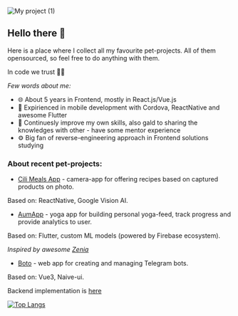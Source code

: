 
![My project (1)](https://user-images.githubusercontent.com/54152289/158011179-1addc4c0-fd87-420c-8187-f6973913b490.png)
## Hello there 👋

Here is a place where I collect all my favourite pet-projects. All of them opensourced, so feel free to do anything with them.

In code we trust 👨‍💻

*Few words about me:*

- 🌐 About 5 years in Frontend, mostly in React.js/Vue.js
- 📱 Expirienced in mobile development with Cordova, ReactNative and awesome Flutter 
- 📖 Continuesly improve my own skills, also gald to sharing the knowledges with other - have some mentor experience
- ⚙️ Big fan of reverse-engineering approach in Frontend solutions studying

### About recent pet-projects:

- [Cili Meals App](https://github.com/AndreyRaih/cili-meals-app) - camera-app for offering recipes based on captured products on photo. 

Based on: ReactNative, Google Vision AI.

- [AumApp](https://github.com/AndreyRaih/aum-app-build) - yoga app for building personal yoga-feed, track progress and provide analytics to user. 

Based on: Flutter, custom ML models (powered by Firebase ecosystem).

*Inspired by awesome [Zenia](https://zenia.app/)*

- [Boto](https://github.com/AndreyRaih/boto-app-frontend) - web app for creating and managing Telegram bots. 

Based on: Vue3, Naive-ui.

Backend implementation is [here](https://github.com/AndreyRaih/boto-app)

[![Top Langs](https://github-readme-stats.vercel.app/api/top-langs/?username=andreyraih&layout=compact)](https://github.com/anuraghazra/github-readme-stats)
